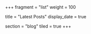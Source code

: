 +++
fragment = "list"
weight = 100

title = "Latest Posts"
display_date = true

section = "blog"
tiled = true
+++
